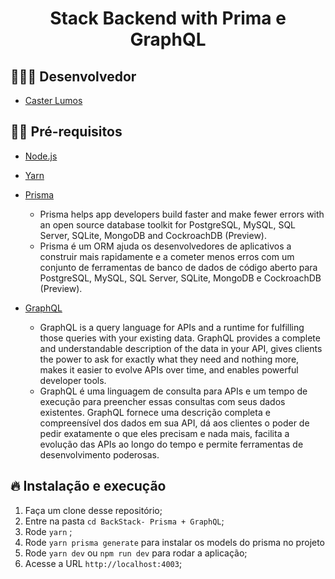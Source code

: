 <h1 align="center">
  <center>Stack Backend with Prima e GraphQL</center>
</h1>

## 👨🏼‍💻 Desenvolvedor ##

- [Caster Lumos](https://github.com/CasterLumos)

## ✋🏻 Pré-requisitos ##

- [Node.js](https://nodejs.org/en/)
- [Yarn](classic.yarnpkg.com/en/docs/install)

- [Prisma](https://www.prisma.io/)
    - Prisma helps app developers build faster and make fewer errors with an open source database toolkit for PostgreSQL, MySQL, SQL Server, SQLite, MongoDB and CockroachDB (Preview).
    - Prisma é um ORM ajuda os desenvolvedores de aplicativos a construir mais rapidamente e a cometer menos erros com um conjunto de ferramentas de banco de dados de código aberto para PostgreSQL, MySQL, SQL Server, SQLite, MongoDB e CockroachDB (Preview).

- [GraphQL](https://graphql.org/)
    - GraphQL is a query language for APIs and a runtime for fulfilling those queries with your existing data. GraphQL provides a complete and understandable description of the data in your API, gives clients the power to ask for exactly what they need and nothing more, makes it easier to evolve APIs over time, and enables powerful developer tools.
    - GraphQL é uma linguagem de consulta para APIs e um tempo de execução para preencher essas consultas com seus dados existentes. GraphQL fornece uma descrição completa e compreensível dos dados em sua API, dá aos clientes o poder de pedir exatamente o que eles precisam e nada mais, facilita a evolução das APIs ao longo do tempo e permite ferramentas de desenvolvimento poderosas.

## 🔥 Instalação e execução ##

1. Faça um clone desse repositório;
2. Entre na pasta `cd BackStack- Prisma + GraphQL`;
3. Rode `yarn` ;
4. Rode `yarn prisma generate` para instalar os models do prisma no projeto
5. Rode `yarn dev` ou `npm run dev` para rodar a aplicação;
6. Acesse a URL `http://localhost:4003`;
